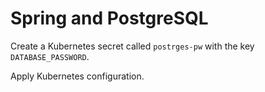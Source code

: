 # Spring and PostgreSQL

Create a Kubernetes secret called `postrges-pw` with the key `DATABASE_PASSWORD`.

Apply Kubernetes configuration.
